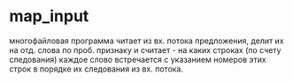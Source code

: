 # map_input
многофайловая программа читает из вх. потока предложения, делит их на отд. слова по проб. признаку и считает - на каких строках (по счету следования) каждое слово встречается с указанием номеров этих строк в порядке их следования из вх. потока.


